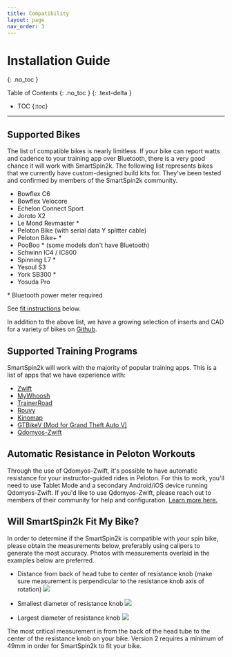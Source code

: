 ```yaml
---
title: Compatibility
layout: page
nav_order: 3
---
```

# Installation Guide
{: .no_toc }

Table of Contents
{: .no_toc }
{: .text-delta }
- TOC
{:toc}
---

## Supported Bikes

The list of compatible bikes is nearly limitless. If your bike can report watts and cadence to your training app over Bluetooth, there is a very good chance it will work with SmartSpin2k. The following list represents bikes that we currently have custom-designed build kits for. They've been tested and confirmed by members of the SmartSpin2k community.  


* Bowflex C6
* Bowflex Velocore
* Echelon Connect Sport
* Joroto X2
* Le Mond Revmaster \*
* Peloton Bike (with serial data Y splitter cable)
* Peloton Bike+ \*
* PooBoo \* (some models don't have Bluetooth)
* Schwinn IC4 / IC800
* Spinning L7 \*
* Yesoul S3
* York SB300 \*
* Yosuda Pro

\* Bluetooth power meter required

See [fit instructions](#will-ss2k-fit-my-bike) below. 

In addition to the above list, we have a growing selection of inserts and CAD for a variety of bikes on [Github](https://github.com/doudar/SmartSpin2k/tree/develop/Hardware/Common%20Assets/Inserts).

## Supported Training Programs
SmartSpin2k will work with the majority of popular training apps.  This is a list of apps that we have experience with:
* [Zwift](https://www.zwift.com/)
* [MyWhoosh](https://www.mywhoosh.com/)
* [TrainerRoad](https://www.trainerroad.com/)
* [Rouvy](https://www.kinomap.com/)
* [Kinomap](https://www.kinomap.com/)
* [GTBikeV (Mod for Grand Theft Auto V)](https://www.gtbikev.com/)
* [Qdomyos-Zwift](https://www.qzfitness.com/)

## Automatic Resistance in Peloton Workouts
Through the use of Qdomyos-Zwift, it's possible to have automatic resistance for your instructor-guided rides in Peloton.  For this to work, you'll need to use Tablet Mode and a secondary Android/iOS device running Qdomyos-Zwift.  If you'd like to use Qdomyos-Zwift, please reach out to members of their community for help and configuration. [Learn more here.](https://www.qzfitness.com/)

## Will SmartSpin2k Fit My Bike?

In order to determine if the SmartSpin2k is compatible with your spin bike, please obtain the measurements below, preferably using calipers to generate the most accuracy. Photos with measurements overlaid in the examples below are preferred.

* Distance from back of head tube to center of resistance knob (make sure measurement is perpendicular to the resistance knob axis of rotation)
![](https://github.com/doudar/SmartSpin2k/blob/master/Hardware/Inserts/Design_Reference_Photos/HMC_side_view_knob_distance.jpg?raw=true)

* Smallest diameter of resistance knob
![](https://github.com/doudar/SmartSpin2k/blob/master/Hardware/Inserts/Design_Reference_Photos/HMC-top-view-inner-diameter.jpg?raw=true)

* Largest diameter of resistance knob
![](https://github.com/doudar/SmartSpin2k/blob/master/Hardware/Inserts/Design_Reference_Photos/HMC_top_view.jpg?raw=true)

The most critical measurement is from the back of the head tube to the center of the resistance knob on your bike. Version 2 requires a minimum of 49mm in order for SmartSpin2k to fit your bike. 